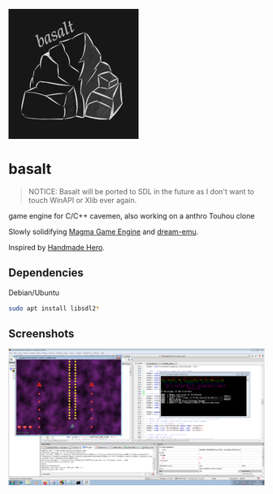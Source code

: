 ![basalt](misc/logo_small.png)

# basalt

> NOTICE: Basalt will be ported to SDL in the future as I don't want to touch WinAPI or Xlib ever again.

game engine for C/C++ cavemen, also working on a anthro Touhou clone

Slowly solidifying [Magma Game Engine](https://github.com/bramtechs/RaylibMagmaEngine) and [dream-emu](https://github.com/bramtechs/dream-emu).

Inspired by [Handmade Hero](https://handmadehero.org/).

## Dependencies

Debian/Ubuntu

```bash
sudo apt install libsdl2*
```

## Screenshots

![Preview](screenshots/windows7_2.PNG)
